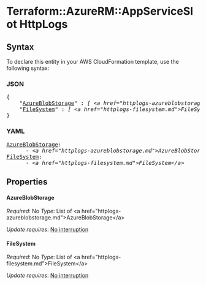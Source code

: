 # Terraform::AzureRM::AppServiceSlot HttpLogs

## Syntax

To declare this entity in your AWS CloudFormation template, use the following syntax:

### JSON

<pre>
{
    "<a href="#azureblobstorage" title="AzureBlobStorage">AzureBlobStorage</a>" : <i>[ &lt;a href=&#34;httplogs-azureblobstorage.md&#34;&gt;AzureBlobStorage&lt;/a&gt;, ... ]</i>,
    "<a href="#filesystem" title="FileSystem">FileSystem</a>" : <i>[ &lt;a href=&#34;httplogs-filesystem.md&#34;&gt;FileSystem&lt;/a&gt;, ... ]</i>
}
</pre>

### YAML

<pre>
<a href="#azureblobstorage" title="AzureBlobStorage">AzureBlobStorage</a>: <i>
      - &lt;a href=&#34;httplogs-azureblobstorage.md&#34;&gt;AzureBlobStorage&lt;/a&gt;</i>
<a href="#filesystem" title="FileSystem">FileSystem</a>: <i>
      - &lt;a href=&#34;httplogs-filesystem.md&#34;&gt;FileSystem&lt;/a&gt;</i>
</pre>

## Properties

#### AzureBlobStorage

_Required_: No
_Type_: List of &lt;a href=&#34;httplogs-azureblobstorage.md&#34;&gt;AzureBlobStorage&lt;/a&gt;

_Update requires_: [No interruption](https://docs.aws.amazon.com/AWSCloudFormation/latest/UserGuide/using-cfn-updating-stacks-update-behaviors.html#update-no-interrupt)

#### FileSystem

_Required_: No
_Type_: List of &lt;a href=&#34;httplogs-filesystem.md&#34;&gt;FileSystem&lt;/a&gt;

_Update requires_: [No interruption](https://docs.aws.amazon.com/AWSCloudFormation/latest/UserGuide/using-cfn-updating-stacks-update-behaviors.html#update-no-interrupt)

